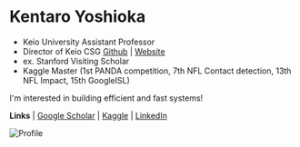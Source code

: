 # Kentaro Yoshioka

- Keio University Assistant Professor
- Director of Keio CSG [Github](https://github.com/Keio-CSG) | [Website](https://sites.google.com/keio.jp/keio-csg/)
- ex. Stanford Visiting Scholar
- Kaggle Master (1st PANDA competition, 7th NFL Contact detection, 13th NFL Impact, 15th GoogleISL)

I'm interested in building efficient and fast systems!

**Links** 
| [Google Scholar](https://scholar.google.co.jp/citations?user=jSxIrBEAAAAJ&hl=en)
| [Kaggle](https://www.kaggle.com/kyoshioka47) 
| [LinkedIn](https://www.linkedin.com/in/kyoshioka47/) 


![Profile](https://github-readme-stats.vercel.app/api?username=kentaroy47&count_private=true)

[](![competition_light](https://road-to-kaggle-grandmaster.vercel.app/api/badges/kyoshioka47/competition/light))
